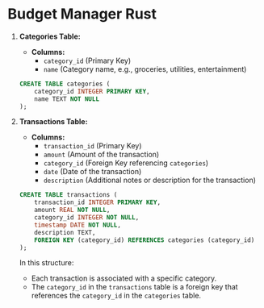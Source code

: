 Budget Manager Rust
========================

1. **Categories Table:**
   - **Columns:**
     - `category_id` (Primary Key)
     - `name` (Category name, e.g., groceries, utilities, entertainment)

   ```sql
   CREATE TABLE categories (
       category_id INTEGER PRIMARY KEY,
       name TEXT NOT NULL
   );
   ```

2. **Transactions Table:**
   - **Columns:**
     - `transaction_id` (Primary Key)
     - `amount` (Amount of the transaction)
     - `category_id` (Foreign Key referencing `categories`)
     - `date` (Date of the transaction)
     - `description` (Additional notes or description for the transaction)

   ```sql
   CREATE TABLE transactions (
       transaction_id INTEGER PRIMARY KEY,
       amount REAL NOT NULL,
       category_id INTEGER NOT NULL,
       timestamp DATE NOT NULL,
       description TEXT,
       FOREIGN KEY (category_id) REFERENCES categories (category_id)
   );
   ```

   In this structure:
   - Each transaction is associated with a specific category.
   - The `category_id` in the `transactions` table is a foreign key that references the `category_id` in the `categories` table.

